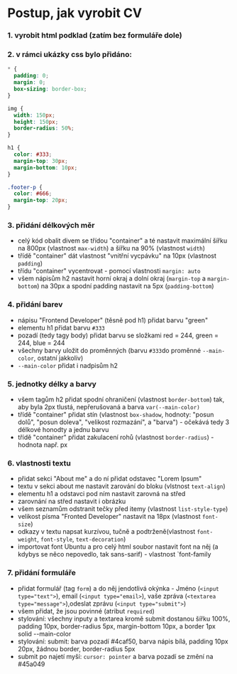 # Postup, jak vyrobit CV

### 1. vyrobit html podklad (zatím bez formuláře dole)

### 2. v rámci ukázky css bylo přidáno:

```css
* {
  padding: 0;
  margin: 0;
  box-sizing: border-box;
}

img {
  width: 150px;
  height: 150px;
  border-radius: 50%;
}

h1 {
  color: #333;
  margin-top: 30px;
  margin-bottom: 10px;
}

.footer-p {
  color: #666;
  margin-top: 20px;
}
```

### 3. přidání délkových měr

- celý kód obalit divem se třídou "container" a té nastavit maximální šířku na 800px (vlastnost `max-width`) a šířku na 90% (vlastnost `width`)
- třídě "container" dát vlastnost "vnitřní vycpávku" na 10px (vlastnost `padding`)
- třídu "container" vycentrovat - pomocí vlastnosti `margin: auto`
- všem nápisům h2 nastavit horní okraj a dolní okraj (`margin-top` a `margin-bottom`) na 30px a spodní padding nastavit na 5px (`padding-bottom`)

### 4. přidání barev

- nápisu "Frontend Developer" (těsně pod h1) přidat barvu "green"
- elementu h1 přidat barvu `#333`
- pozadí (tedy tagy body) přidat barvu se složkami red = 244, green = 244, blue = 244
- všechny barvy uložit do proměnných (barvu `#333`do proměnné `--main-color`, ostatní jakkoliv)
- `--main-color` přidat i nadpisům h2

### 5. jednotky délky a barvy

- všem tagům h2 přidat spodní ohraničení (vlastnost `border-bottom`) tak, aby byla 2px tlustá, nepřerušovaná a barva `var(--main-color)`
- třídě "container" přidat stín (vlastnost `box-shadow`, hodnoty: "posun dolů", "posun doleva", "velikost rozmazání", a "barva") - očekává tedy 3 délkové honodty a jednu barvu
- třídě "container" přidat zakulacení rohů (vlastnost `border-radius`) - hodnota např. px

### 6. vlastnosti textu

- přidat sekci "About me" a do ní přidat odstavec "Lorem Ipsum"
- textu v sekci about me nastavit zarování do bloku (vlstnost `text-align`)
- elementu h1 a odstavci pod ním nastavit zarovná na střed
- zarovnání na střed nastavit i obrázku
- všem seznamům odstranit tečky před itemy (vlastnost `list-style-type`)
- velikost písma "Fronted Developer" nastavit na 18px (vlastnost `font-size`)
- odkazy v textu napsat kurzívou, tučně a podtrženě(vlastnost `font-weight`, `font-style`, `text-decoration`)
- importovat font Ubuntu a pro celý html soubor nastavit font na něj (a kdybys se něco nepovedlo, tak sans-sarif) - vlastnost `font-family

### 7. přidání formuláře

- přidat formulář (tag `form`) a do něj jendotlivá okýnka - Jméno (`<input type="text">`), email (`<input type="email>`), vaše zpráva (`<textarea type="message">`),odeslat zprávu (`<input type="submit">`)
- všem přidat, že jsou povinné (atribut `required`)
- stylování: všechny inputy a textarea kromě submit dostanou šířku 100%, padding 10px, border-radius 5px, margin-bottom 10px, a border 1px solid --main-color
- stylování: submit: barva pozadí #4caf50, barva nápis bílá, padding 10px 20px, žádnou border, border-radius 5px
- submit po najetí myší: `cursor: pointer` a barva pozadí se změní na #45a049
